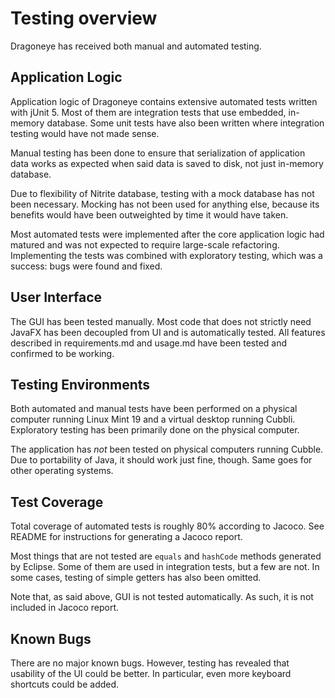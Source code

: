 # Testing overview
Dragoneye has received both manual and automated testing.

## Application Logic
Application logic of Dragoneye contains extensive automated tests written
with jUnit 5. Most of them are integration tests that use embedded, in-memory
database. Some unit tests have also been written where integration testing
would have not made sense.

Manual testing has been done to ensure that serialization of application data
works as expected when said data is saved to disk, not just in-memory database.

Due to flexibility of Nitrite database, testing with a mock database has not
been necessary. Mocking has not been used for anything else, because its
benefits would have been outweighted by time it would have taken.

Most automated tests were implemented after the core application logic had
matured and was not expected to require large-scale refactoring. Implementing
the tests was combined with exploratory testing, which was a success:
bugs were found and fixed.

## User Interface
The GUI has been tested manually. Most code that does not strictly need JavaFX
has been decoupled from UI and is automatically tested. All features described
in requirements.md and usage.md have been tested and confirmed to be working.

## Testing Environments
Both automated and manual tests have been performed on a physical computer
running Linux Mint 19 and a virtual desktop running Cubbli. Exploratory testing
has been primarily done on the physical computer.

The application has *not* been tested on physical computers running Cubble.
Due to portability of Java, it should work just fine, though. Same goes for
other operating systems.

## Test Coverage
Total coverage of automated tests is roughly 80% according to Jacoco. See README
for instructions for generating a Jacoco report.

Most things that are not tested are <code>equals</code> and <code>hashCode</code>
methods generated by Eclipse. Some of them are used in integration tests, but
a few are not. In some cases, testing of simple getters has also been omitted.

Note that, as said above, GUI is not tested automatically. As such, it is not
included in Jacoco report.

## Known Bugs
There are no major known bugs. However, testing has revealed that usability of
the UI could be better. In particular, even more keyboard shortcuts could be
added.